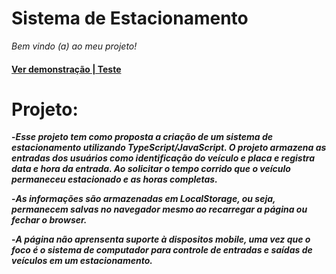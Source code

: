 # Sistema de Estacionamento

*Bem vindo (a) ao meu projeto!*

<h4>
<a href="https://dio-projeto-estacionamento-nahbe.vercel.app/"</h4>Ver demonstração | Teste<a/>

# Projeto:
-*Esse projeto tem como proposta a criação de um sistema de estacionamento utilizando TypeScript/JavaScript. O projeto armazena as entradas dos usuários como identificação do veículo e placa e registra data e hora da entrada. Ao solicitar o tempo corrido que o veículo permaneceu estacionado e as horas completas.*

-*As informações são armazenadas em LocalStorage, ou seja, permanecem salvas no navegador mesmo ao recarregar a página ou fechar o browser.*

-*A página não aprensenta suporte à dispositos mobile, uma vez que o foco é o sistema de computador para controle de entradas e saídas de veículos em um estacionamento.*


